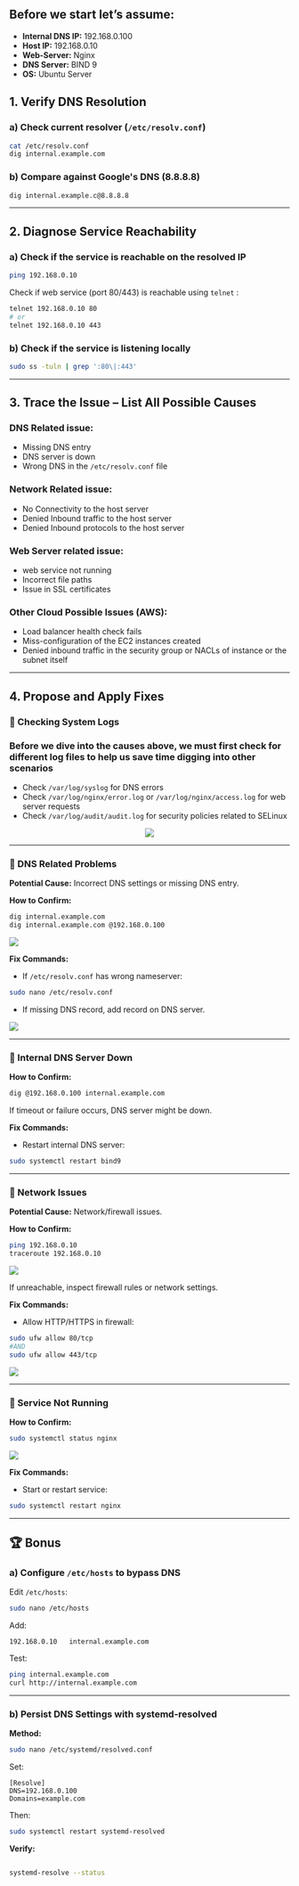 ## Before we start let’s assume:

- **Internal DNS IP:** 192.168.0.100
- **Host IP:** 192.168.0.10
- **Web-Server:** Nginx
- **DNS Server:** BIND 9
- **OS:** Ubuntu Server

## 1. Verify DNS Resolution

### a) Check current resolver (`/etc/resolv.conf`)

```bash
cat /etc/resolv.conf
dig internal.example.com
```

### b) Compare against Google's DNS (8.8.8.8)

```bash
dig internal.example.c@8.8.8.8
```

---

## 2. Diagnose Service Reachability

### a) Check if the service is reachable on the resolved IP

```bash
ping 192.168.0.10
```

Check if web service (port 80/443) is reachable using `telnet` :

```bash
telnet 192.168.0.10 80
# or
telnet 192.168.0.10 443
```

### b) Check if the service is listening locally

```bash
sudo ss -tuln | grep ':80\|:443'
```

---

## 3. Trace the Issue – List All Possible Causes

### DNS Related issue:

- Missing DNS entry
- DNS server is down
- Wrong DNS in the `/etc/resolv.conf` file

### Network Related issue:

- No Connectivity to the host server
- Denied Inbound traffic to the host server
- Denied Inbound protocols to the host server

### Web Server related issue:

- web service not running
- Incorrect file paths
- Issue in SSL certificates

### Other Cloud Possible Issues (AWS):

- Load balancer health check fails
- Miss-configuration of the EC2 instances created
- Denied inbound traffic in the security group or NACLs of instance or the subnet itself

---

## 4. Propose and Apply Fixes

### 🧩 Checking System Logs

### Before we dive into the causes above, we must first check for different log files to help us save time digging into other scenarios

- Check `/var/log/syslog` for DNS errors
- Check `/var/log/nginx/error.log` or `/var/log/nginx/access.log`  for web server requests
- Check `/var/log/audit/audit.log` for security policies related to SELinux

  
<p align="center">
  <img src="screenshots/7.png">
</p>

---

### 🧩 DNS Related Problems

**Potential Cause:** Incorrect DNS settings or missing DNS entry.

**How to Confirm:**

```bash
dig internal.example.com
dig internal.example.com @192.168.0.100
```

<img src="screenshots/1.png">

**Fix Commands:**

- If `/etc/resolv.conf` has wrong nameserver:

```bash
sudo nano /etc/resolv.conf
```

- If missing DNS record, add record on DNS server.

<img src="screenshots/3.png">

---

### 🧩 Internal DNS Server Down

**How to Confirm:**

```bash
dig @192.168.0.100 internal.example.com
```

If timeout or failure occurs, DNS server might be down.

**Fix Commands:**

- Restart internal DNS server:

```bash
sudo systemctl restart bind9
```

---

### 🧩 Network Issues

**Potential Cause:** Network/firewall issues.

**How to Confirm:**

```bash
ping 192.168.0.10
traceroute 192.168.0.10
```

<img src="screenshots/5.png">

If unreachable, inspect firewall rules or network settings.

**Fix Commands:**

- Allow HTTP/HTTPS in firewall:

```bash
sudo ufw allow 80/tcp
#AND
sudo ufw allow 443/tcp
```

<img src="screenshots/8.png">

---

### 🧩 Service Not Running

**How to Confirm:**

```bash
sudo systemctl status nginx
```

<img src="screenshots/6.png">

**Fix Commands:**

- Start or restart service:

```bash
sudo systemctl restart nginx
```

---

## 🏆 Bonus

### a) Configure `/etc/hosts` to bypass DNS

Edit `/etc/hosts`:

```bash
sudo nano /etc/hosts
```

Add:

```
192.168.0.10   internal.example.com
```

Test:

```bash
ping internal.example.com
curl http://internal.example.com
```

---

### b) Persist DNS Settings with systemd-resolved

**Method:**

```bash
sudo nano /etc/systemd/resolved.conf
```

Set:

```
[Resolve]
DNS=192.168.0.100
Domains=example.com
```

Then:

```bash
sudo systemctl restart systemd-resolved
```

**Verify:**

```bash

systemd-resolve --status
```
